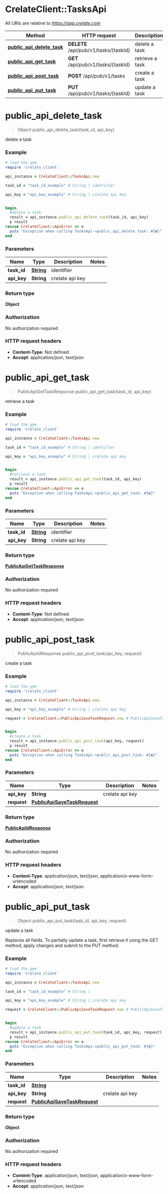 # CrelateClient::TasksApi

All URIs are relative to *https://app.crelate.com*

Method | HTTP request | Description
------------- | ------------- | -------------
[**public_api_delete_task**](TasksApi.md#public_api_delete_task) | **DELETE** /api/pub/v1/tasks/{taskId} | delete a task
[**public_api_get_task**](TasksApi.md#public_api_get_task) | **GET** /api/pub/v1/tasks/{taskId} | retrieve a task
[**public_api_post_task**](TasksApi.md#public_api_post_task) | **POST** /api/pub/v1/tasks | create a task
[**public_api_put_task**](TasksApi.md#public_api_put_task) | **PUT** /api/pub/v1/tasks/{taskId} | update a task


# **public_api_delete_task**
> Object public_api_delete_task(task_id, api_key)

delete a task



### Example
```ruby
# load the gem
require 'crelate_client'

api_instance = CrelateClient::TasksApi.new

task_id = "task_id_example" # String | identifier

api_key = "api_key_example" # String | crelate api key


begin
  #delete a task
  result = api_instance.public_api_delete_task(task_id, api_key)
  p result
rescue CrelateClient::ApiError => e
  puts "Exception when calling TasksApi->public_api_delete_task: #{e}"
end
```

### Parameters

Name | Type | Description  | Notes
------------- | ------------- | ------------- | -------------
 **task_id** | [**String**](.md)| identifier | 
 **api_key** | **String**| crelate api key | 

### Return type

**Object**

### Authorization

No authorization required

### HTTP request headers

 - **Content-Type**: Not defined
 - **Accept**: application/json, text/json



# **public_api_get_task**
> PublicApiGetTaskResponse public_api_get_task(task_id, api_key)

retrieve a task



### Example
```ruby
# load the gem
require 'crelate_client'

api_instance = CrelateClient::TasksApi.new

task_id = "task_id_example" # String | identifier

api_key = "api_key_example" # String | crelate api key


begin
  #retrieve a task
  result = api_instance.public_api_get_task(task_id, api_key)
  p result
rescue CrelateClient::ApiError => e
  puts "Exception when calling TasksApi->public_api_get_task: #{e}"
end
```

### Parameters

Name | Type | Description  | Notes
------------- | ------------- | ------------- | -------------
 **task_id** | [**String**](.md)| identifier | 
 **api_key** | **String**| crelate api key | 

### Return type

[**PublicApiGetTaskResponse**](PublicApiGetTaskResponse.md)

### Authorization

No authorization required

### HTTP request headers

 - **Content-Type**: Not defined
 - **Accept**: application/json, text/json



# **public_api_post_task**
> PublicApiIdResponse public_api_post_task(api_key, request)

create a task



### Example
```ruby
# load the gem
require 'crelate_client'

api_instance = CrelateClient::TasksApi.new

api_key = "api_key_example" # String | crelate api key

request = CrelateClient::PublicApiSaveTaskRequest.new # PublicApiSaveTaskRequest | 


begin
  #create a task
  result = api_instance.public_api_post_task(api_key, request)
  p result
rescue CrelateClient::ApiError => e
  puts "Exception when calling TasksApi->public_api_post_task: #{e}"
end
```

### Parameters

Name | Type | Description  | Notes
------------- | ------------- | ------------- | -------------
 **api_key** | **String**| crelate api key | 
 **request** | [**PublicApiSaveTaskRequest**](PublicApiSaveTaskRequest.md)|  | 

### Return type

[**PublicApiIdResponse**](PublicApiIdResponse.md)

### Authorization

No authorization required

### HTTP request headers

 - **Content-Type**: application/json, text/json, application/x-www-form-urlencoded
 - **Accept**: application/json, text/json



# **public_api_put_task**
> Object public_api_put_task(task_id, api_key, request)

update a task

Replaces all fields. To partially update a task, first retrieve  it using the GET method, apply changes and submit to the PUT method.

### Example
```ruby
# load the gem
require 'crelate_client'

api_instance = CrelateClient::TasksApi.new

task_id = "task_id_example" # String | 

api_key = "api_key_example" # String | crelate api key

request = CrelateClient::PublicApiSaveTaskRequest.new # PublicApiSaveTaskRequest | 


begin
  #update a task
  result = api_instance.public_api_put_task(task_id, api_key, request)
  p result
rescue CrelateClient::ApiError => e
  puts "Exception when calling TasksApi->public_api_put_task: #{e}"
end
```

### Parameters

Name | Type | Description  | Notes
------------- | ------------- | ------------- | -------------
 **task_id** | [**String**](.md)|  | 
 **api_key** | **String**| crelate api key | 
 **request** | [**PublicApiSaveTaskRequest**](PublicApiSaveTaskRequest.md)|  | 

### Return type

**Object**

### Authorization

No authorization required

### HTTP request headers

 - **Content-Type**: application/json, text/json, application/x-www-form-urlencoded
 - **Accept**: application/json, text/json



